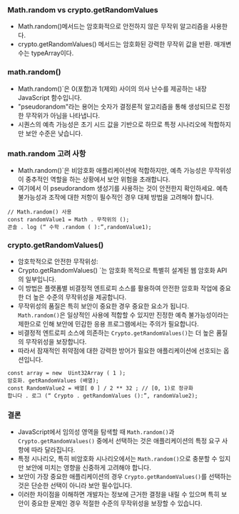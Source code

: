 ### Math.random vs crypto.getRandomValues
  - Math.random()메서드는 암호화적으로 안전하지 않은 무작위 알고리즘을 사용한다.
  - crypto.getRandomValues() 메서드는 암호화된 강력한 무작위 값을 반환. 매개변수는 typeArray이다.
 
### math.random()
  * Math.random()`은 0(포함)과 1(제외) 사이의 의사 난수를 제공하는 내장 JavaScript 함수입니다.
  * "pseudorandom"라는 용어는 숫자가 결정론적 알고리즘을 통해 생성되므로 진정한 무작위가 아님을 나타냅니다.
  * 시퀀스의 예측 가능성은 초기 시드 값을 기반으로 하므로 특정 시나리오에 적합하지만 보안 수준은 낮습니다.

### math.random 고려 사항
  * Math.random()`은 비암호화 애플리케이션에 적합하지만, 예측 가능성은 무작위성이 중추적인 역할을 하는 상황에서 보안 위험을 초래합니다.
  * 여기에서 이 pseudorandom 생성기를 사용하는 것이 안전한지 확인하세요. 예측 불가능성과 조작에 대한 저항이 필수적인 경우 대체 방법을 고려해야 합니다.
```
// Math.random() 사용 
const randomValue1 = Math . 무작위의 (); 
콘솔 . log (“ 수학 .random ( ):”,randomValue1);
```
### crypto.getRandomValues()
  * 암호학적으로 안전한 무작위성:
  * Crypto.getRandomValues() `는 암호화 목적으로 특별히 설계된 웹 암호화 API의 일부입니다.
  * 이 방법은 플랫폼별 비결정적 엔트로피 소스를 활용하여 안전한 암호화 작업에 중요한 더 높은 수준의 무작위성을 제공합니다.
  * 무작위성의 품질은 특히 보안이 중요한 경우 중요한 요소가 됩니다. `Math.random()`은 일상적인 사용에 적합할 수 있지만 진정한 예측 불가능성이라는 제한으로 인해 보안에 민감한 응용 프로그램에서는 주의가 필요합니다.
  * 비결정적 엔트로피 소스에 의존하는 `Crypto.getRandomValues()`는 더 높은 품질의 무작위성을 보장합니다.
  * 따라서 잠재적인 취약점에 대한 강력한 방어가 필요한 애플리케이션에 선호되는 옵션입니다.
```
const array = new  Uint32Array ( 1 ); 
암호화. getRandomValues (배열); 
const RandomValue2 = 배열[ 0 ] / 2 ** 32 ; // [0, 1)로 정규화 
합니다 . 로그 (“ Crypto . getRandomValues ​​():”, randomValue2);
```

### 결론
  * JavaScript에서 임의성 영역을 탐색할 때 `Math.random()`과 `Crypto.getRandomValues()` 중에서 선택하는 것은 애플리케이션의 특정 요구 사항에 따라 달라집니다.
  * 특정 시나리오, 특히 비암호화 시나리오에서는 `Math.random()`으로 충분할 수 있지만 보안에 미치는 영향을 신중하게 고려해야 합니다. 
  * 보안이 가장 중요한 애플리케이션의 경우 `Crypto.getRandomValues()`를 선택하는 것은 단순한 선택이 아니라 보안 필수입니다.
  * 이러한 차이점을 이해하면 개발자는 정보에 근거한 결정을 내릴 수 있으며 특히 보안이 중요한 문제인 경우 적절한 수준의 무작위성을 보장할 수 있습니다.
